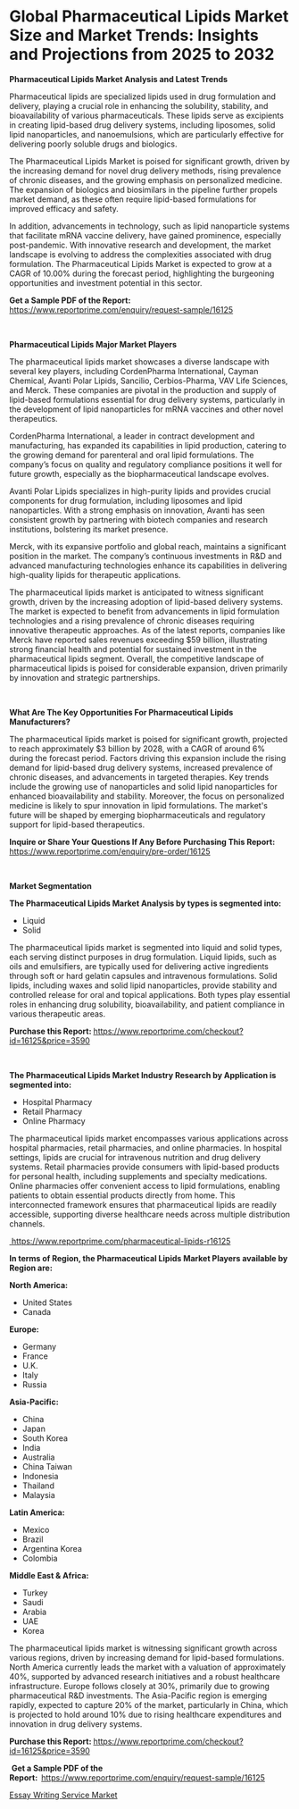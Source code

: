 <p><h1>Global Pharmaceutical Lipids Market Size and Market Trends: Insights and Projections from 2025 to 2032</h1></p><p><strong>Pharmaceutical Lipids Market Analysis and Latest Trends</strong></p>
<p><p>Pharmaceutical lipids are specialized lipids used in drug formulation and delivery, playing a crucial role in enhancing the solubility, stability, and bioavailability of various pharmaceuticals. These lipids serve as excipients in creating lipid-based drug delivery systems, including liposomes, solid lipid nanoparticles, and nanoemulsions, which are particularly effective for delivering poorly soluble drugs and biologics.</p><p>The Pharmaceutical Lipids Market is poised for significant growth, driven by the increasing demand for novel drug delivery methods, rising prevalence of chronic diseases, and the growing emphasis on personalized medicine. The expansion of biologics and biosimilars in the pipeline further propels market demand, as these often require lipid-based formulations for improved efficacy and safety. </p><p>In addition, advancements in technology, such as lipid nanoparticle systems that facilitate mRNA vaccine delivery, have gained prominence, especially post-pandemic. With innovative research and development, the market landscape is evolving to address the complexities associated with drug formulation. The Pharmaceutical Lipids Market is expected to grow at a CAGR of 10.00% during the forecast period, highlighting the burgeoning opportunities and investment potential in this sector.</p></p>
<p><strong>Get a Sample PDF of the Report:&nbsp;</strong> <a href="https://www.reportprime.com/enquiry/request-sample/16125?utm_campaign=3356&utm_medium=2&utm_source=Github&utm_content=ia&utm_term=20032025&utm_id=pharmaceutical-lipids">https://www.reportprime.com/enquiry/request-sample/16125</a></p>
<p>&nbsp;</p>
<p><strong>Pharmaceutical Lipids Major Market Players</strong></p>
<p><p>The pharmaceutical lipids market showcases a diverse landscape with several key players, including CordenPharma International, Cayman Chemical, Avanti Polar Lipids, Sancilio, Cerbios-Pharma, VAV Life Sciences, and Merck. These companies are pivotal in the production and supply of lipid-based formulations essential for drug delivery systems, particularly in the development of lipid nanoparticles for mRNA vaccines and other novel therapeutics.</p><p>CordenPharma International, a leader in contract development and manufacturing, has expanded its capabilities in lipid production, catering to the growing demand for parenteral and oral lipid formulations. The company’s focus on quality and regulatory compliance positions it well for future growth, especially as the biopharmaceutical landscape evolves.</p><p>Avanti Polar Lipids specializes in high-purity lipids and provides crucial components for drug formulation, including liposomes and lipid nanoparticles. With a strong emphasis on innovation, Avanti has seen consistent growth by partnering with biotech companies and research institutions, bolstering its market presence.</p><p>Merck, with its expansive portfolio and global reach, maintains a significant position in the market. The company’s continuous investments in R&D and advanced manufacturing technologies enhance its capabilities in delivering high-quality lipids for therapeutic applications.</p><p>The pharmaceutical lipids market is anticipated to witness significant growth, driven by the increasing adoption of lipid-based delivery systems. The market is expected to benefit from advancements in lipid formulation technologies and a rising prevalence of chronic diseases requiring innovative therapeutic approaches. As of the latest reports, companies like Merck have reported sales revenues exceeding $59 billion, illustrating strong financial health and potential for sustained investment in the pharmaceutical lipids segment. Overall, the competitive landscape of pharmaceutical lipids is poised for considerable expansion, driven primarily by innovation and strategic partnerships.</p></p>
<p>&nbsp;</p>
<p><strong>What Are The Key Opportunities For Pharmaceutical Lipids Manufacturers?</strong></p>
<p><p>The pharmaceutical lipids market is poised for significant growth, projected to reach approximately $3 billion by 2028, with a CAGR of around 6% during the forecast period. Factors driving this expansion include the rising demand for lipid-based drug delivery systems, increased prevalence of chronic diseases, and advancements in targeted therapies. Key trends include the growing use of nanoparticles and solid lipid nanoparticles for enhanced bioavailability and stability. Moreover, the focus on personalized medicine is likely to spur innovation in lipid formulations. The market's future will be shaped by emerging biopharmaceuticals and regulatory support for lipid-based therapeutics.</p></p>
<p><strong>Inquire or Share Your Questions If Any Before Purchasing This Report:</strong> <a href="https://www.reportprime.com/enquiry/pre-order/16125?utm_campaign=3356&utm_medium=2&utm_source=Github&utm_content=ia&utm_term=20032025&utm_id=pharmaceutical-lipids">https://www.reportprime.com/enquiry/pre-order/16125</a></p>
<p>&nbsp;</p>
<p><strong>Market Segmentation</strong></p>
<p><strong>The Pharmaceutical Lipids Market Analysis by types is segmented into:</strong></p>
<p><ul><li>Liquid</li><li>Solid</li></ul></p>
<p><p>The pharmaceutical lipids market is segmented into liquid and solid types, each serving distinct purposes in drug formulation. Liquid lipids, such as oils and emulsifiers, are typically used for delivering active ingredients through soft or hard gelatin capsules and intravenous formulations. Solid lipids, including waxes and solid lipid nanoparticles, provide stability and controlled release for oral and topical applications. Both types play essential roles in enhancing drug solubility, bioavailability, and patient compliance in various therapeutic areas.</p></p>
<p><strong>Purchase this Report:&nbsp;</strong><a href="https://www.reportprime.com/checkout?id=16125&price=3590&utm_campaign=3356&utm_medium=2&utm_source=Github&utm_content=ia&utm_term=20032025&utm_id=pharmaceutical-lipids">https://www.reportprime.com/checkout?id=16125&price=3590</a></p>
<p>&nbsp;</p>
<p><strong>The Pharmaceutical Lipids Market Industry Research by Application is segmented into:</strong></p>
<p><ul><li>Hospital Pharmacy</li><li>Retail Pharmacy</li><li>Online Pharmacy</li></ul></p>
<p><p>The pharmaceutical lipids market encompasses various applications across hospital pharmacies, retail pharmacies, and online pharmacies. In hospital settings, lipids are crucial for intravenous nutrition and drug delivery systems. Retail pharmacies provide consumers with lipid-based products for personal health, including supplements and specialty medications. Online pharmacies offer convenient access to lipid formulations, enabling patients to obtain essential products directly from home. This interconnected framework ensures that pharmaceutical lipids are readily accessible, supporting diverse healthcare needs across multiple distribution channels.</p></p>
<p><a href="https://www.reportprime.com/pharmaceutical-lipids-r16125?utm_campaign=3356&utm_medium=2&utm_source=Github&utm_content=ia&utm_term=20032025&utm_id=pharmaceutical-lipids">&nbsp;https://www.reportprime.com/pharmaceutical-lipids-r16125</a></p>
<p><strong>In terms of Region, the Pharmaceutical Lipids Market Players available by Region are:</strong></p>
<p>
    <p> <strong> North America: </strong>
        <ul>
            <li>United States</li>
            <li>Canada</li>
        </ul>
        </p> 
    <p> <strong> Europe: </strong>
        <ul>
            <li>Germany</li>
            <li>France</li>
            <li>U.K.</li>
            <li>Italy</li>
            <li>Russia</li>
        </ul>
        </p> 
    <p> <strong> Asia-Pacific: </strong>
        <ul>
            <li>China</li>
            <li>Japan</li>
            <li>South Korea</li>
            <li>India</li>
            <li>Australia</li>
            <li>China Taiwan</li>
            <li>Indonesia</li>
            <li>Thailand</li>
            <li>Malaysia</li>
        </ul>
        </p> 
    <p> <strong> Latin America: </strong>
        <ul>
            <li>Mexico</li>
            <li>Brazil</li>
            <li>Argentina Korea</li>
            <li>Colombia</li>
        </ul>
        </p> 
    <p> <strong> Middle East & Africa: </strong>
        <ul>
            <li>Turkey</li>
            <li>Saudi</li>
            <li>Arabia</li>
            <li>UAE</li>
            <li>Korea</li>
        </ul>
    </p>
    </p>
<p><p>The pharmaceutical lipids market is witnessing significant growth across various regions, driven by increasing demand for lipid-based formulations. North America currently leads the market with a valuation of approximately 40%, supported by advanced research initiatives and a robust healthcare infrastructure. Europe follows closely at 30%, primarily due to growing pharmaceutical R&D investments. The Asia-Pacific region is emerging rapidly, expected to capture 20% of the market, particularly in China, which is projected to hold around 10% due to rising healthcare expenditures and innovation in drug delivery systems.</p></p>
<p><strong>Purchase this Report: </strong><a href="https://www.reportprime.com/checkout?id=16125&price=3590&utm_campaign=3356&utm_medium=2&utm_source=Github&utm_content=ia&utm_term=20032025&utm_id=pharmaceutical-lipids">https://www.reportprime.com/checkout?id=16125&price=3590</a></p>
<p>&nbsp;<strong>Get a Sample PDF of the Report:&nbsp;&nbsp;</strong><a href="https://www.reportprime.com/enquiry/request-sample/16125?utm_campaign=3356&utm_medium=2&utm_source=Github&utm_content=ia&utm_term=20032025&utm_id=pharmaceutical-lipids">https://www.reportprime.com/enquiry/request-sample/16125</a></p>
<p><strong></strong></p>
<p><p><a href="https://github.com/ssaradulai/Market-Research-Report-List-1/blob/main/essay-writing-service-market.md?utm_campaign=3356&utm_medium=2&utm_source=Github&utm_content=ia&utm_term=20032025&utm_id=pharmaceutical-lipids">Essay Writing Service Market</a></p></p>